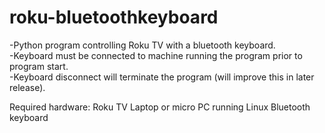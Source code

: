 # roku-bluetoothkeyboard
-Python program controlling Roku TV with a bluetooth keyboard.  
-Keyboard must be connected to machine running the program prior to program start.  
-Keyboard disconnect will terminate the program (will improve this in later release).  

Required hardware:
Roku TV
Laptop or micro PC running Linux
Bluetooth keyboard
